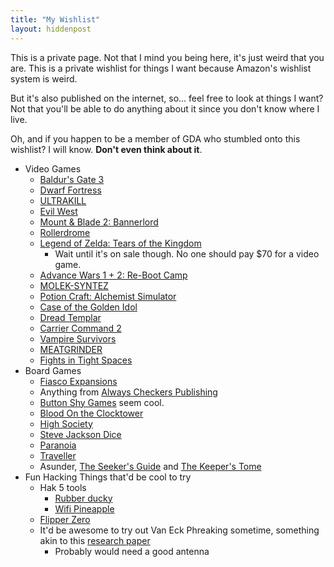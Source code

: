 ```yaml
---
title: "My Wishlist"
layout: hiddenpost
---
```

This is a private page. Not that I mind you being here, it's just weird that you are. This is a private wishlist for things I want because Amazon's wishlist system is weird.

But it's also published on the internet, so... feel free to look at things I want? Not that you'll be able to do anything about it since you don't know where I live.

Oh, and if you happen to be a member of GDA who stumbled onto this wishlist? I will know. **Don't even think about it**.

- Video Games
	- [Baldur's Gate 3](https://www.gog.com/en/game/baldurs_gate_iii)
	- [Dwarf Fortress](https://kitfoxgames.itch.io/dwarf-fortress)
	- [ULTRAKILL](https://www.humblebundle.com/store/ultrakill)
	- [Evil West](https://www.humblebundle.com/store/evil-west)
	- [Mount & Blade 2: Bannerlord](https://www.gog.com/en/game/mount_blade_ii_bannerlord)
	- [Rollerdrome](https://www.humblebundle.com/store/rollerdrome)
	- [Legend of Zelda: Tears of the Kingdom](https://www.humblebundle.com/store/the-legend-of-zelda-tears-of-the-kingdom-switch)
		- Wait until it's on sale though. No one should pay $70 for a video game.
	- [Advance Wars 1 + 2: Re-Boot Camp](https://www.humblebundle.com/store/advance-wars-12-reboot-camp-switch)
	- [MOLEK-SYNTEZ](https://www.gog.com/en/game/moleksyntez)
	- [Potion Craft: Alchemist Simulator](https://www.gog.com/en/game/potion_craft_alchemist_simulator)
	- [Case of the Golden Idol](https://www.gog.com/en/game/the_case_of_the_golden_idol)
	- [Dread Templar](https://www.gog.com/en/game/dread_templar/)
	- [Carrier Command 2](https://store.steampowered.com/app/1489630/)
	- [Vampire Survivors](https://store.steampowered.com/app/1794680/Vampire_Survivors/)
	- [MEATGRINDER](https://store.steampowered.com/app/1968710/MEATGRINDER/)
	- [Fights in Tight Spaces](https://store.steampowered.com/app/1265820/Fights_in_Tight_Spaces/)
- Board Games
	- [Fiasco Expansions](https://bullypulpitgames.com/collections/fiasco-expansions)
	- Anything from [Always Checkers Publishing](https://alwayscheckers.com/)
	- [Button Shy Games](https://buttonshygames.com/) seem cool.
	- [Blood On the Clocktower](https://bloodontheclocktower.com/products/blood-on-the-clocktower-the-game)
	- [High Society](https://ospreypublishing.com/us/high-society-9781472827777/)
	- [Steve Jackson Dice](http://www.sjgames.com/dice/)
	- [Paranoia](https://www.mongoosepublishing.com/products/paranoia-red-clearance-starter-set-1)
	- [Traveller](https://www.mongoosepublishing.com/products/traveller-core-rulebook-update-2022)
	- Asunder, [The Seeker's Guide](https://giftedrebels.com/products/the-seekers-guide-hardcover?variant=41151010734246) and [The Keeper's Tome](https://giftedrebels.com/products/the-keepers-tome-hardcover)
- Fun Hacking Things that'd be cool to try
	- Hak 5 tools
		- [Rubber ducky](https://hak5.org/products/usb-rubber-ducky)
		- [Wifi Pineapple](https://hak5.org/products/wifi-pineapple)
	- [Flipper Zero](https://shop.flipperzero.one/)
	- It'd be awesome to try out Van Eck Phreaking sometime, something akin to this [research paper](https://www.usenix.org/legacy/events/sec09/tech/full_papers/vuagnoux.pdf)
		- Probably would need a good antenna